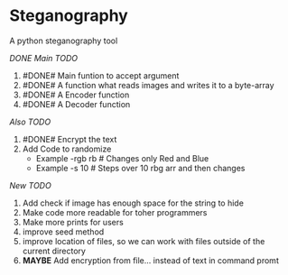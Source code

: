 # Steganography
A python steganography tool

*DONE* *Main TODO*
1. #DONE# Main funtion to accept argument 
2. #DONE# A function what reads images and writes it to a byte-array
3. #DONE# A Encoder function
4. #DONE# A Decoder function

*Also TODO*
1. #DONE# Encrypt the text
2. Add Code to randomize
     + Example -rgb rb # Changes only Red and Blue
     + Example -s 10   # Steps over 10 rbg arr and then changes

*New TODO*
1. Add check if image has enough space for the string to hide
2. Make code more readable for toher programmers
3. Make more prints for users
4. improve seed method
5. improve location of files, so we can work with files outside of the current directory
6. **MAYBE** Add encryption from file... instead of text in command promt
